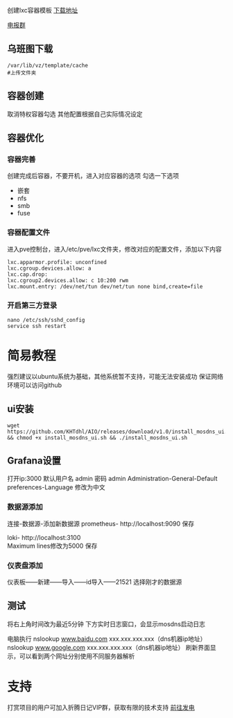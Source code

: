 创建lxc容器模板
[下载地址](https://github.com/KHTdhl/rosrbgprouter/releases/download/v1.0.0/ubuntu-22.04-standard_22.04-1_amd64.1.tar.zst)

[电报群](https://t.me/+bzSRf6dtG3lhYWVl)
## 乌班图下载
```
/var/lib/vz/template/cache
#上传文件夹
```
## 容器创建
取消特权容器勾选
其他配置根据自己实际情况设定
## 容器优化
### 容器完善
创建完成后容器，不要开机，进入对应容器的选项
勾选一下选项
- 嵌套
- nfs
- smb
- fuse
### 容器配置文件
进入pve控制台，进入/etc/pve/lxc文件夹，修改对应的配置文件，添加以下内容
```
lxc.apparmor.profile: unconfined
lxc.cgroup.devices.allow: a
lxc.cap.drop: 
lxc.cgroup2.devices.allow: c 10:200 rwm
lxc.mount.entry: /dev/net/tun dev/net/tun none bind,create=file
```
### 开启第三方登录
```
nano /etc/ssh/sshd_config
service ssh restart
```
# 简易教程
强烈建议以ubuntu系统为基础，其他系统暂不支持，可能无法安装成功
保证网络环境可以访问github
## ui安装
```
wget https://github.com/KHTdhl/AIO/releases/download/v1.0/install_mosdns_ui.sh && chmod +x install_mosdns_ui.sh && ./install_mosdns_ui.sh
```
## Grafana设置

打开ip:3000
默认用户名  admin  密码  admin
Administration-General-Default preferences-Language 修改为中文

### 数据源添加
连接-数据源-添加新数据源
prometheus-  http://localhost:9090    保存

loki- http://localhost:3100   
Maximum lines修改为5000
保存

### 仪表盘添加 
仪表板——新建——导入——id导入——21521
选择刚才的数据源


## 测试
将右上角时间改为最近5分钟
下方实时日志窗口，会显示mosdns启动日志

电脑执行 
nslookup www.baidu.com xxx.xxx.xxx.xxx（dns机器ip地址）
nslookup www.google.com xxx.xxx.xxx.xxx（dns机器ip地址）
刷新界面显示，可以看到两个网址分别使用不同服务器解析
# 支持
打赏项目的用户可加入折腾日记VIP群，获取有限的技术支持 [前往发电](https://afdian.com/a/tossdiary)
